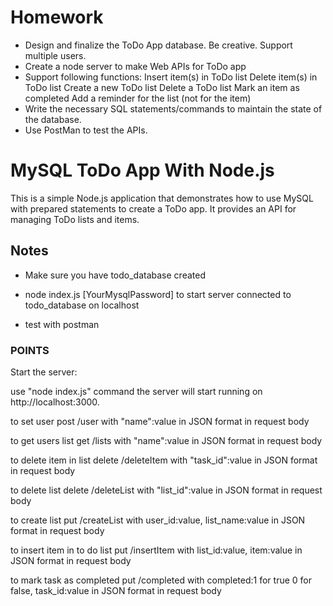 # Homework

* Design and finalize the ToDo App database. Be creative. Support multiple users.
* Create a node server to make Web APIs for ToDo app
* Support following functions:
Insert item(s) in ToDo list
Delete item(s) in ToDo list
Create a new ToDo list
Delete a ToDo list
Mark an item as completed
Add a reminder for the list (not for the item)
* Write the necessary SQL statements/commands to maintain the state of the database.
* Use PostMan to test the APIs.


# MySQL ToDo App With Node.js
This is a simple Node.js application that demonstrates how to use MySQL with prepared statements to create a ToDo app. It provides an API for managing ToDo lists and items.

## Notes
* Make sure you have todo_database created

* node index.js [YourMysqlPassword] to start server connected to todo_database on localhost

* test with postman

### POINTS
Start the server:

use "node index.js" command the server will start running on http://localhost:3000.


to set user post /user with "name":value in JSON format in request body

to get users list get /lists with "name":value in JSON format in request body

to delete item in list delete /deleteItem with "task_id":value in JSON format in request body

to delete list
delete /deleteList with "list_id":value in JSON format in request body

to create list put /createList with user_id:value, list_name:value in JSON format in request body

to insert item in to do list put /insertItem with list_id:value, item:value in JSON format in request body

to mark task as completed put /completed with completed:1 for true 0 for false, task_id:value in JSON format in request body

